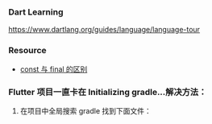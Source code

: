 ### Dart Learning

https://www.dartlang.org/guides/language/language-tour

### Resource

-   [const 与 final 的区别](http://han.guokai.blog.163.com/blog/static/136718271201321911119331/)

### Flutter 项目一直卡在 Initializing gradle...解决方法：

1. 在项目中全局搜索 gradle 找到下面文件：

